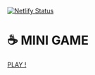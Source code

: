 [![Netlify Status](https://api.netlify.com/api/v1/badges/9f2f756f-e1fc-48d9-9c07-b7d7433d8aaa/deploy-status)](https://app.netlify.com/sites/chimerical-custard-774abc/deploys)

# ☕ MINI GAME

[PLAY !](https://startling-semifreddo-6e7a9b.netlify.app/)
